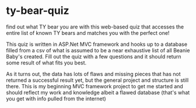 # ty-bear-quiz
find out what TY bear you are with this web-based quiz that accesses the entire list of known TY bears and matches you with the perfect one!

This quiz is written in ASP.Net MVC framework and hooks up to a database filled from a csv of what is assumed to be a near exhaustive list of all Beanie Baby's created.
Fill out the quiz with a few questions and it should return some result of what fits you best.

As it turns out, the data has lots of flaws and missing pieces that has not returned a successful result yet, but the general project and structure is still there.
This is my beginning MVC framework project to get me started and should reflect my work and knowledge albeit a flawed database (that's what you get with info pulled from the internet)
